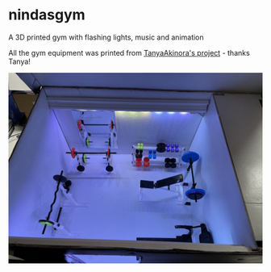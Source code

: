 # nindasgym
A 3D printed gym with flashing lights, music and animation

All the gym equipment was printed from [TanyaAkinora's project](https://www.instructables.com/3d-Printed-Tiny-Gym/) - thanks Tanya!

[![The End Result](https://raw.githubusercontent.com/ukmaker/nindasgym/master/assets/IMG_1022.JPG)](https://youtube.com/watch?v=ekH63PJm3gI)

